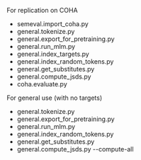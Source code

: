 
For replication on COHA
- semeval.import_coha.py
- general.tokenize.py
- general.export_for_pretraining.py
- general.run_mlm.py
- general.index_targets.py
- general.index_random_tokens.py
- general.get_substitutes.py
- general.compute_jsds.py
- coha.evaluate.py

For general use (with no targets)
- general.tokenize.py
- general.export_for_pretraining.py
- general.run_mlm.py
- general.index_random_tokens.py
- general.get_substitutes.py
- general.compute_jsds.py --compute-all


